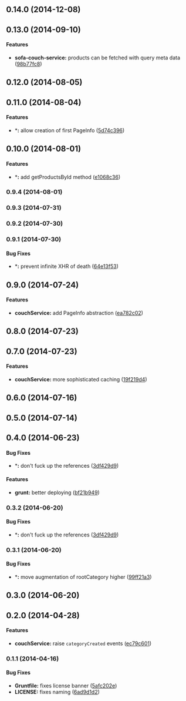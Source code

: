 <a name="0.14.0"></a>
## 0.14.0 (2014-12-08)


<a name="0.13.0"></a>
## 0.13.0 (2014-09-10)


#### Features

* **sofa-couch-service:** products can be fetched with query meta data ([98b77fc8](https://github.com/sofa/sofa-couch-service/commit/98b77fc866c56f585ef1e03c8ec97ac37973fe53))


<a name="0.12.0"></a>
## 0.12.0 (2014-08-05)


<a name="0.11.0"></a>
## 0.11.0 (2014-08-04)


#### Features

* ***:** allow creation of first PageInfo ([5d74c396](https://github.com/sofa/sofa-couch-service/commit/5d74c396aaeb1ac9f7a19e455dbda7f3525c8d99))


<a name="0.10.0"></a>
## 0.10.0 (2014-08-01)


#### Features

* ***:** add getProductsById method ([e1068c36](https://github.com/sofa/sofa-couch-service/commit/e1068c36303738ca05afa86130d7df424882a8bd))


<a name="0.9.4"></a>
### 0.9.4 (2014-08-01)


<a name="0.9.3"></a>
### 0.9.3 (2014-07-31)


<a name="0.9.2"></a>
### 0.9.2 (2014-07-30)


<a name="0.9.1"></a>
### 0.9.1 (2014-07-30)


#### Bug Fixes

* ***:** prevent infinite XHR of death ([64e13f53](https://github.com/sofa/sofa-couch-service/commit/64e13f53d573f89477c253b391a769fc1206d6a9))


<a name="0.9.0"></a>
## 0.9.0 (2014-07-24)


#### Features

* **couchService:** add PageInfo abstraction ([ea782c02](https://github.com/sofa/sofa-couch-service/commit/ea782c020db54545b2e87fcf5d06ad2a598dbd8d))


<a name="0.8.0"></a>
## 0.8.0 (2014-07-23)


<a name="0.7.0"></a>
## 0.7.0 (2014-07-23)


#### Features

* **couchService:** more sophisticated caching ([19f219d4](https://github.com/sofa/sofa-couch-service/commit/19f219d489dc1919017251be657ea9aa55ebbbbf))


<a name="0.6.0"></a>
## 0.6.0 (2014-07-16)


<a name="0.5.0"></a>
## 0.5.0 (2014-07-14)


<a name="0.4.0"></a>
## 0.4.0 (2014-06-23)


#### Bug Fixes

* ***:** don't fuck up the references ([3df429d9](https://github.com/sofa/sofa-couch-service/commit/3df429d9fb032d83f5691db5236b01de07fa0360))


#### Features

* **grunt:** better deploying ([bf21b949](https://github.com/sofa/sofa-couch-service/commit/bf21b9490581014a629ea2318ff57ed3f05cbc50))


<a name="0.3.2"></a>
### 0.3.2 (2014-06-20)


#### Bug Fixes

* ***:** don't fuck up the references ([3df429d9](https://github.com/sofa/sofa-couch-service/commit/3df429d9fb032d83f5691db5236b01de07fa0360))


<a name="0.3.1"></a>
### 0.3.1 (2014-06-20)


#### Bug Fixes

* ***:** move augmentation of rootCategory higher ([99ff21a3](https://github.com/sofa/sofa-couch-service/commit/99ff21a3d383e349b35abe18adc96b3b798b3f82))


<a name="0.3.0"></a>
## 0.3.0 (2014-06-20)


<a name="0.2.0"></a>
## 0.2.0 (2014-04-28)


#### Features

* **couchService:** raise `categoryCreated` events ([ec79c601](https://github.com/sofa/sofa-couch-service/commit/ec79c6015325836bb0010bb3a6e0ba92b3d5184a))


<a name="0.1.1"></a>
### 0.1.1 (2014-04-16)


#### Bug Fixes

* **Gruntfile:** fixes license banner ([5afc202e](https://github.com/sofa/sofa-couch-service/commit/5afc202e5ef2fb974187f34a59e81db53a2adf4b))
* **LICENSE:** fixes naming ([6ad9d1d2](https://github.com/sofa/sofa-couch-service/commit/6ad9d1d24a488106fd491e3b255540e8a550885b))

